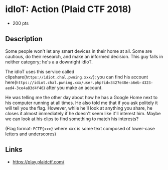 # idIoT: Action (Plaid CTF 2018)

* 200 pts

## Description

>>>
Some people won't let any smart devices in their home at all. Some are cautious, do their research, and make an informed decision. This guy falls in neither category; he's a a downright idIoT.

The idIoT uses this service called clipshare(`https://idiot.chal.pwning.xxx/`); you can find his account here(`https://idiot.chal.pwning.xxx/user.php?id=3427e48e-a6eb-4323-aed4-3ce4a83d4f46`) after you make an account.

He was telling me the other day about how he has a Google Home next to his computer running at all times. He also told me that if you ask politely it will tell you the flag. However, while he'll look at anything you share, he closes it almost immediately if he doesn't seem like it'll interest him. Maybe we can look at his clips to find something to match his interests?

(Flag format: `PCTF{xxx}` where xxx is some text composed of lower-case letters and underscores)
>>>

## Links
* https://play.plaidctf.com/
